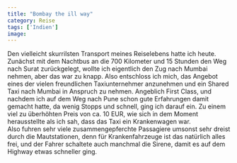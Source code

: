 ```yaml
---
title: "Bombay the ill way"
category: Reise
tags: ['Indien']
image: 
---
```


Den vielleicht skurrilsten Transport meines Reiselebens hatte ich heute. Zunächst mit dem Nachtbus an die 700 Kilometer und 15 Stunden den Weg nach Surat zurückgelegt, wollte ich eigentlich den Zug nach Mumbai nehmen, aber das war zu knapp. Also entschloss ich mich, das Angebot eines der vielen freundlichen Taxiunternehmer anzunehmen und ein Shared Taxi nach Mumbai in Anspruch zu nehmen. Angeblich First Class, und nachdem ich auf dem Weg nach Pune schon gute Erfahrungen damit gemacht hatte, da wenig Stopps und schnell, ging ich darauf ein. Zu einem viel zu überhöhten Preis von ca. 10 EUR, wie sich in dem Moment herausstellte als ich sah, dass das Taxi ein Krankenwagen war.  
Also fuhren sehr viele zusammengepferchte Passagiere umsonst sehr dreist durch die Mautstationen, denn für Krankenfahrzeuge ist das natürlich alles frei, und der Fahrer schaltete auch manchmal die Sirene, damit es auf dem Highway etwas schneller ging.